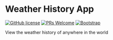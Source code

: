 # Weather History App
[![GitHub license](https://img.shields.io/github/license/GabrielCrackPro/weather-history-app?style=for-the-badge)](https://github.com/GabrielCrackPro/weather-history-app/master/LICENSE)
[![PRs Welcome](https://img.shields.io/badge/PRs-welcome-brightgreen.svg?style=for-the-badge)](https://github.com/GabrielCrackPro/weather-history-app/pulls)
[![Bootstrap](https://img.shields.io/badge/Bootstrap-5.0-blueviolet?style=for-the-badge&logo=bootstrap)](https://getbootstrap.com/docs/versions/)

View the weather history of anywhere in the world
